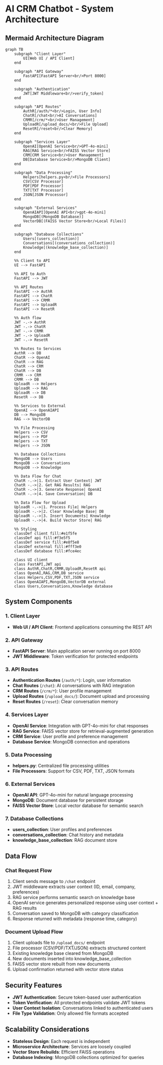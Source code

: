 # AI CRM Chatbot - System Architecture

## Mermaid Architecture Diagram

```mermaid
graph TB
    subgraph "Client Layer"
        UI[Web UI / API Client]
    end
    
    subgraph "API Gateway"
        FastAPI[FastAPI Server<br/>Port 8000]
    end
    
    subgraph "Authentication"
        JWT[JWT Middleware<br/>verify_token]
    end
    
    subgraph "API Routes"
        AuthR[/auth/*<br/>Login, User Info]
        ChatR[/chat<br/>AI Conversations]
        CRMR[/crm/*<br/>User Management]
        UploadR[/upload_docs/<br/>File Upload]
        ResetR[/reset<br/>Clear Memory]
    end
    
    subgraph "Services Layer"
        OpenAI[OpenAI Service<br/>GPT-4o-mini]
        RAG[RAG Service<br/>FAISS Vector Store]
        CRM[CRM Service<br/>User Management]
        DB[Database Service<br/>MongoDB Client]
    end
    
    subgraph "Data Processing"
        Helpers[helpers.py<br/>File Processors]
        CSV[CSV Processor]
        PDF[PDF Processor]
        TXT[TXT Processor]
        JSON[JSON Processor]
    end
    
    subgraph "External Services"
        OpenAIAPI[OpenAI API<br/>gpt-4o-mini]
        MongoDB[(MongoDB Database)]
        VectorDB[(FAISS Vector Store<br/>Local Files)]
    end
    
    subgraph "Database Collections"
        Users[(users_collection)]
        Conversations[(conversations_collection)]
        Knowledge[(knowledge_base_collection)]
    end
    
    %% Client to API
    UI --> FastAPI
    
    %% API to Auth
    FastAPI --> JWT
    
    %% API Routes
    FastAPI --> AuthR
    FastAPI --> ChatR
    FastAPI --> CRMR
    FastAPI --> UploadR
    FastAPI --> ResetR
    
    %% Auth flow
    JWT -.-> AuthR
    JWT -.-> ChatR
    JWT -.-> CRMR
    JWT -.-> UploadR
    JWT -.-> ResetR
    
    %% Routes to Services
    AuthR --> DB
    ChatR --> OpenAI
    ChatR --> RAG
    ChatR --> CRM
    ChatR --> DB
    CRMR --> CRM
    CRMR --> DB
    UploadR --> Helpers
    UploadR --> RAG
    UploadR --> DB
    ResetR --> DB
    
    %% Services to External
    OpenAI --> OpenAIAPI
    DB --> MongoDB
    RAG --> VectorDB
    
    %% File Processing
    Helpers --> CSV
    Helpers --> PDF
    Helpers --> TXT
    Helpers --> JSON
    
    %% Database Collections
    MongoDB --> Users
    MongoDB --> Conversations
    MongoDB --> Knowledge
    
    %% Data Flow for Chat
    ChatR -.->|1. Extract User Context| JWT
    ChatR -.->|2. Get RAG Results| RAG
    ChatR -.->|3. Generate Response| OpenAI
    ChatR -.->|4. Save Conversation| DB
    
    %% Data Flow for Upload
    UploadR -.->|1. Process File| Helpers
    UploadR -.->|2. Clear Knowledge Base| DB
    UploadR -.->|3. Insert Documents| Knowledge
    UploadR -.->|4. Build Vector Store| RAG
    
    %% Styling
    classDef client fill:#e1f5fe
    classDef api fill:#f3e5f5
    classDef service fill:#e8f5e8
    classDef external fill:#fff3e0
    classDef database fill:#fce4ec
    
    class UI client
    class FastAPI,JWT api
    class AuthR,ChatR,CRMR,UploadR,ResetR api
    class OpenAI,RAG,CRM,DB service
    class Helpers,CSV,PDF,TXT,JSON service
    class OpenAIAPI,MongoDB,VectorDB external
    class Users,Conversations,Knowledge database
```

## System Components

### 1. Client Layer
- **Web UI / API Client**: Frontend applications consuming the REST API

### 2. API Gateway
- **FastAPI Server**: Main application server running on port 8000
- **JWT Middleware**: Token verification for protected endpoints

### 3. API Routes
- **Authentication Routes** (`/auth/*`): Login, user information
- **Chat Routes** (`/chat`): AI conversations with RAG integration
- **CRM Routes** (`/crm/*`): User profile management
- **Upload Routes** (`/upload_docs/`): Document upload and processing
- **Reset Routes** (`/reset`): Clear conversation memory

### 4. Services Layer
- **OpenAI Service**: Integration with GPT-4o-mini for chat responses
- **RAG Service**: FAISS vector store for retrieval-augmented generation
- **CRM Service**: User profile and preference management
- **Database Service**: MongoDB connection and operations

### 5. Data Processing
- **helpers.py**: Centralized file processing utilities
- **File Processors**: Support for CSV, PDF, TXT, JSON formats

### 6. External Services
- **OpenAI API**: GPT-4o-mini for natural language processing
- **MongoDB**: Document database for persistent storage
- **FAISS Vector Store**: Local vector database for semantic search

### 7. Database Collections
- **users_collection**: User profiles and preferences
- **conversations_collection**: Chat history and metadata
- **knowledge_base_collection**: RAG document store

## Data Flow

### Chat Request Flow
1. Client sends message to `/chat` endpoint
2. JWT middleware extracts user context (ID, email, company, preferences)
3. RAG service performs semantic search on knowledge base
4. OpenAI service generates personalized response using user context + RAG results
5. Conversation saved to MongoDB with category classification
6. Response returned with metadata (response time, category)

### Document Upload Flow
1. Client uploads file to `/upload_docs/` endpoint
2. File processor (CSV/PDF/TXT/JSON) extracts structured content
3. Existing knowledge base cleared from MongoDB
4. New documents inserted into knowledge_base_collection
5. FAISS vector store rebuilt from new documents
6. Upload confirmation returned with vector store status

## Security Features
- **JWT Authentication**: Secure token-based user authentication
- **Token Verification**: All protected endpoints validate JWT tokens
- **User Context Isolation**: Conversations linked to authenticated users
- **File Type Validation**: Only allowed file formats accepted

## Scalability Considerations
- **Stateless Design**: Each request is independent
- **Microservice Architecture**: Services are loosely coupled
- **Vector Store Rebuilds**: Efficient FAISS operations
- **Database Indexing**: MongoDB collections optimized for queries
